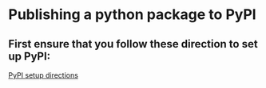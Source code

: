 # Publishing a python package to PyPI

## First ensure that you follow these direction to set up PyPI:
[PyPI setup directions](https://docs.pypi.org/trusted-publishers/creating-a-project-through-oidc/)